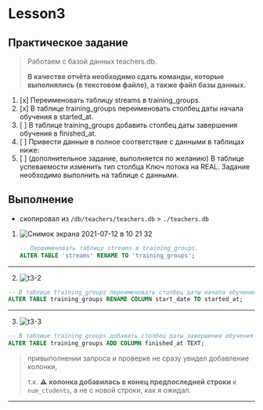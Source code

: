# Lesson3

## Практическое задание

> Работаем с базой данных teachers.db.
> 
> __В качестве отчёта необходимо сдать команды, которые выполнялись (в текстовом файле), а также файл базы данных.__

1. [x] Переименовать таблицу streams в training_groups.
2. [x] В таблице training_groups переименовать столбец даты начала обучения в started_at.
3. [ ] В таблице training_groups добавить столбец даты завершения обучения в finished_at.
4. [ ] Привести данные в полное соответствие с данными в таблицах ниже:
5. [ ] (дополнительное задание, выполняется по желанию) В таблице успеваемости изменить тип столбца Ключ потока на REAL. Задание необходимо выполнить на таблице с данными.

## Выполнение

- скопировал из `/db/teachers/teachers.db` > `./teachers.db`

1. ![Снимок экрана 2021-07-12 в 10 21 32](https://user-images.githubusercontent.com/21124057/125246994-21ff9a00-e2fb-11eb-93fc-442ae1c94986.jpg)

    ```sql
    -- Переименовать таблицу streams в training_groups.
    ALTER TABLE 'streams' RENAME TO 'training_groups';
    ```

---

2. ![t3-2](https://user-images.githubusercontent.com/21124057/125249384-db5f6f00-e2fd-11eb-81a6-f05c48c40ce5.jpg)

```sql
-- В таблице training_groups переименовать столбец даты начала обучения в started_at.
ALTER TABLE training_groups RENAME COLUMN start_date TO started_at;
```

---
3. ![t3-3](https://user-images.githubusercontent.com/21124057/125251938-8113dd80-e300-11eb-933f-dcb4b8fe802e.jpg)

```sql
-- В таблице training_groups добавить столбец даты завершения обучения в finished_at.
ALTER TABLE training_groups ADD COLUMN finished_at TEXT;
```
> привыполнении запроса и проверке не сразу увидел добавление колонки, 
>
> т.к. :warning: __колонка добавилась в конец предпоследней строки__ к `num_ctudents`, а не с новой строки, как я ожидал.

---
